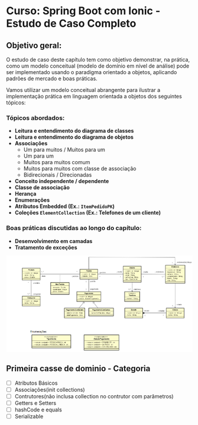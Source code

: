 # Curso: Spring Boot com Ionic - Estudo de Caso Completo

## Objetivo geral:


O estudo de caso deste capítulo tem como objetivo demonstrar, na prática, como um modelo conceitual (modelo de domínio em nível de análise) pode ser implementado usando o paradigma orientado a objetos, aplicando padrões de mercado e boas práticas.

Vamos utilizar um modelo conceitual abrangente para ilustrar a implementação prática em linguagem orientada a objetos dos seguintes tópicos:

### Tópicos abordados:

- **Leitura e entendimento do diagrama de classes**
- **Leitura e entendimento do diagrama de objetos**
- **Associações**
    - Um para muitos / Muitos para um
    - Um para um
    - Muitos para muitos comum
    - Muitos para muitos com classe de associação
    - Bidirecionais / Direcionadas
- **Conceito independente / dependente**
- **Classe de associação**
- **Herança**
- **Enumerações**
- **Atributos Embedded (Ex.: `ItemPedidoPK`)**
- **Coleções `ElementCollection` (Ex.: Telefones de um cliente)**

### Boas práticas discutidas ao longo do capítulo:

- **Desenvolvimento em camadas**
- **Tratamento de exceções**


![img.png](img.png)


## Primeira casse de dominio - Categoria
- [ ] Atributos Básicos
- [ ] Associações(init collections)
- [ ] Contrutores(não inclusa collection no contrutor com parâmetros)
- [ ] Getters e Setters
- [ ] hashCode e equals
- [ ] Serializable